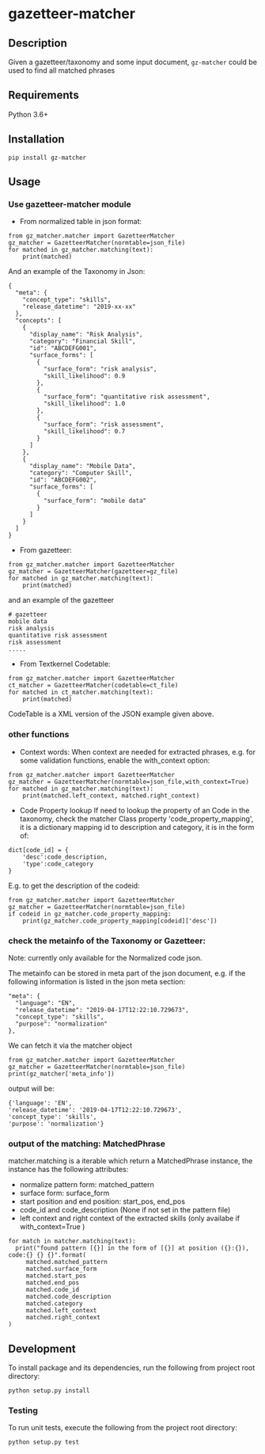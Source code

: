 
# gazetteer-matcher

## Description

Given a gazetteer/taxonomy and some input document, `gz-matcher` could be used to find all matched phrases

## Requirements

Python 3.6+

## Installation

    pip install gz-matcher


## Usage

### Use gazetteer-matcher module
- From normalized table in json format:
```
from gz_matcher.matcher import GazetteerMatcher
gz_matcher = GazetteerMatcher(normtable=json_file)
for matched in gz_matcher.matching(text):
    print(matched)
```

And an example of the Taxonomy in Json:
```
{
  "meta": {
    "concept_type": "skills",
    "release_datetime": "2019-xx-xx"
  },
  "concepts": [
    {
      "display_name": "Risk Analysis",
      "category": "Financial Skill",
      "id": "ABCDEFG001",
      "surface_forms": [
        {
          "surface_form": "risk analysis",
          "skill_likelihood": 0.9
        },
        {
          "surface_form": "quantitative risk assessment",
          "skill_likelihood": 1.0
        },
        {
          "surface_form": "risk assessment",
          "skill_likelihood": 0.7
        }
      ]
    },
    {
      "display_name": "Mobile Data",
      "category": "Computer Skill",
      "id": "ABCDEFG002",
      "surface_forms": [
        {
          "surface_form": "mobile data"
        }
      ]
    }
  ]
}
```

- From gazetteer:
```
from gz_matcher.matcher import GazetteerMatcher
gz_matcher = GazetteerMatcher(gazetteer=gz_file)
for matched in gz_matcher.matching(text):
    print(matched)
```

and an example of the gazetteer

```
# gazetteer
mobile data
risk analysis
quantitative risk assessment
risk assessment
.....
```

- From Textkernel Codetable:
```
from gz_matcher.matcher import GazetteerMatcher
ct_matcher = GazetteerMatcher(codetable=ct_file)
for matched in ct_matcher.matching(text):
    print(matched)
```

CodeTable is a XML version of the JSON example given above.

### other functions
- Context words:
When context are needed for extracted phrases, e.g. for some validation functions, enable the with_context option:
```
from gz_matcher.matcher import GazetteerMatcher
gz_matcher = GazetteerMatcher(normtable=json_file,with_context=True)
for matched in gz_matcher.matching(text):
    print(matched.left_context, matched.right_context)
```

- Code Property lookup
If need to lookup the property of an Code in the taxonomy, check the matcher Class
property 'code_property_mapping', it is a dictionary mapping id to description and
category, it is in the form of:

```
dict[code_id] = {
    'desc':code_description,
    'type':code_category
}
```

E.g. to get the description of the codeid:
```codeid = 12345
from gz_matcher.matcher import GazetteerMatcher
gz_matcher = GazetteerMatcher(normtable=json_file)
if codeid in gz_matcher.code_property_mapping:
    print(gz_matcher.code_property_mapping[codeid]['desc'])
```

### check the metainfo of the Taxonomy or Gazetteer:
Note: currently only available for the Normalized code json.

The metainfo can be stored in meta part of the json document,
e.g. if the following information is listed in the json meta section:
```
"meta": {
  "language": "EN",
  "release_datetime": "2019-04-17T12:22:10.729673",
  "concept_type": "skills",
  "purpose": "normalization"
},
```

We can fetch it via the matcher object
```
from gz_matcher.matcher import GazetteerMatcher
gz_matcher = GazetteerMatcher(normtable=json_file)
print(gz_matcher['meta_info'])
```

output will be:
```
{'language': 'EN',
'release_datetime': '2019-04-17T12:22:10.729673',
'concept_type': 'skills',
'purpose': 'normalization'}
```


### output of the matching: MatchedPhrase
matcher.matching is a iterable which return a MatchedPhrase instance, the instance has the following attributes:
  - normalize pattern form: matched_pattern
  - surface form: surface_form
  - start position and end position: start_pos, end_pos
  - code_id and code_description (None if not set in the pattern file)
  - left context and right context of the extracted skills (only availabe if with_context=True )

```
for match in matcher.matching(text):
  print("found pattern [{}] in the form of [{}] at position ({}:{}), code:{} {} {}".format(
     matched.matched_pattern
     matched.surface_form
     matched.start_pos
     matched.end_pos
     matched.code_id
     matched.code_description
     matched.category
     matched.left_context
     matched.right_context
)
```


## Development

To install package and its dependencies, run the following from project root directory:

	python setup.py install

### Testing

To run unit tests, execute the following from the project root directory:

	python setup.py test
